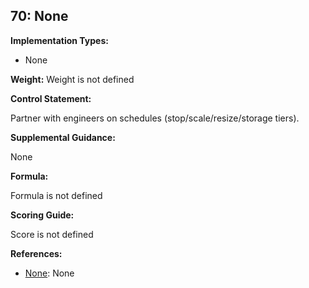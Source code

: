 ## 70: None

**Implementation Types:**
 
- None

**Weight:** Weight is not defined

**Control Statement:**

Partner with engineers on schedules (stop/scale/resize/storage tiers).

**Supplemental Guidance:**

None

**Formula:**

Formula is not defined

**Scoring Guide:**

Score is not defined

**References:**

- [None](None): None